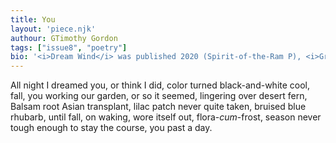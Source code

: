 ```yaml
---
title: You
layout: 'piece.njk'
authour: GTimothy Gordon
tags: ["issue8", "poetry"]
bio: '<i>Dream Wind</i> was published 2020 (Spirit-of-the-Ram P), <i>Ground of This Blue Earth</i> (Mellen), while <i>Everything Speaking Chinese</i> was awarded Riverstone P Prize (AZ). Work appears in <i>AGNI, American Literary R, Cincinnati P, Mississippi R, New York Q, Phoebe, RHINO, Texas Observer</i>, among others. Recognitions include several Pushcart nominations. <i>EMPTY HEAVEN/EMPTY EARTH</i>, will be published November-December 2022.<br>Gordon divides lives between Southeast Asia and the Southwest Sonoran Desert Organ Mountains.'
---
```


All night I dreamed you,
or think I did, color turned
black-and-white cool, fall,
you working our garden,
or so it seemed, lingering over
desert fern, Balsam root
Asian transplant, lilac patch
never quite taken, bruised blue
rhubarb, until fall, on waking,
wore itself out, flora-<i>cum</i>-frost,
season never tough enough
to stay the course,
you past a day.